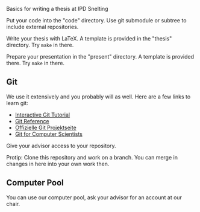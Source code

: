 Basics for writing a thesis at IPD Snelting

Put your code into the "code" directory.  Use git submodule or subtree to
include external repositories.

Write your thesis with LaTeX. A template is provided in the "thesis" directory.
Try `make` in there.

Prepare your presentation in the "present" directory. A template is provided
there.  Try `make` in there.

## Git

We use it extensively and you probably will as well. Here are a few links to learn git:

* [Interactive Git Tutorial](http://try.github.io)
* [Git Reference](http://gitref.org/)
* [Offizielle Git Projektseite](http://git-scm.com/)
* [Git for Computer Scientists](http://eagain.net/articles/git-for-computer-scientists/)

Give your advisor access to your repository.

Protip: Clone this repository and work on a branch.
You can merge in changes in here into your own work then.

## Computer Pool

You can use our computer pool,
ask your advisor for an account at our chair.
